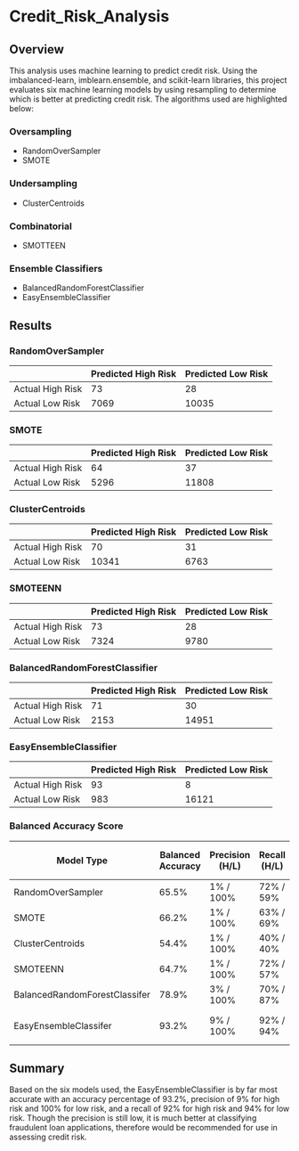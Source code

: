 # Credit_Risk_Analysis

## Overview

This analysis uses machine learning to predict credit risk. Using the imbalanced-learn, imblearn.ensemble, and scikit-learn libraries, this project evaluates six machine learning models by using resampling to determine which is better at predicting credit risk. The algorithms used are highlighted below:

### Oversampling

- RandomOverSampler
- SMOTE

### Undersampling

- ClusterCentroids

### Combinatorial

- SMOTTEEN

### Ensemble Classifiers

- BalancedRandomForestClassifier
- EasyEnsembleClassifier

## Results

### RandomOverSampler
|                  | Predicted High Risk | Predicted Low Risk |
|------------------|---------------------|--------------------|
| Actual High Risk | 73                  | 28                 |
| Actual Low Risk  | 7069                | 10035              |

### SMOTE
|                  | Predicted High Risk | Predicted Low Risk |
|------------------|---------------------|--------------------|
| Actual High Risk | 64                  | 37                 |
| Actual Low Risk  | 5296                | 11808              |

### ClusterCentroids
|                  | Predicted High Risk | Predicted Low Risk |
|------------------|---------------------|--------------------|
| Actual High Risk | 70                  | 31                 |
| Actual Low Risk  | 10341               | 6763               |

### SMOTEENN
|                  | Predicted High Risk | Predicted Low Risk |
|------------------|---------------------|--------------------|
| Actual High Risk | 73                  | 28                 |
| Actual Low Risk  | 7324                | 9780               |

### BalancedRandomForestClassifier
|                  | Predicted High Risk | Predicted Low Risk |
|------------------|---------------------|--------------------|
| Actual High Risk | 71                  | 30                 |
| Actual Low Risk  | 2153                | 14951              |

### EasyEnsembleClassifier
|                  | Predicted High Risk | Predicted Low Risk |
|------------------|---------------------|--------------------|
| Actual High Risk | 93                  | 8                  |
| Actual Low Risk  | 983                 | 16121              |

### Balanced Accuracy Score
| Model Type                    | Balanced Accuracy | Precision (H/L) | Recall (H/L) | F1 Score (H/L) |
|-------------------------------|-------------------|-----------------|--------------|----------------|
| RandomOverSampler             | 65.5%             | 1% / 100%       | 72% / 59%    | 2% / 74%       |
| SMOTE                         | 66.2%             | 1% / 100%       | 63% / 69%    | 2% / 82%       |
| ClusterCentroids              | 54.4%             | 1% / 100%       | 40% / 40%    | 1% / 57%       |
| SMOTEENN                      | 64.7%             | 1% / 100%       | 72% / 57%    | 2% / 73%       |
| BalancedRandomForestClassifer | 78.9%             | 3% / 100%       | 70% / 87%    | 6% / 93%       |
| EasyEnsembleClassifer         | 93.2%             | 9% / 100%       | 92% / 94%    | 16% / 97%      |

## Summary

Based on the six models used, the EasyEnsembleClassifier is by far most accurate with an accuracy percentage of 93.2%, precision of 9% for high risk and 100% for low risk, and a recall of 92% for high risk and 94% for low risk. Though the precision is still low, it is much better at classifying fraudulent loan applications, therefore would be recommended for use in assessing credit risk.
